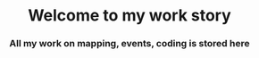 <h1 align="center">Welcome to my work story</h1>
<h3 align="center">All my work on mapping, events, coding is stored here</h3>



